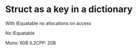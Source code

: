# Struct as a key in a dictionary

With IEquatable no allocations on access

No IEquatable

Mono: 60B
IL2CPP: 20B
